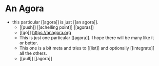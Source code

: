 # An Agora

- this particular [[agora]] is just [[an agora]].
	- [[push]] [[schelling point]] [[agoras]]
  - [[go]] https://anagora.org
  - This is just one particular [[agora]]. I hope there will be many like it or better.
  - This one is a bit meta and tries to [[list]] and optionally [[integrate]] all the others.
  - [[pull]] [[agora]]


